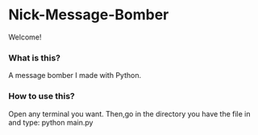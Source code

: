 # Nick-Message-Bomber
Welcome!

### What is this?
A message bomber I made with Python.

### How to use this?
Open any terminal you want.
Then,go in the directory you have the file in and type: python main.py

